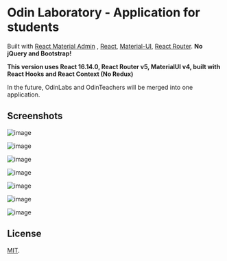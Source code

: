 # Odin Laboratory - Application for students

Built with [React Material Admin](https://github.com/flatlogic/react-material-admin) , [React](https://facebook.github.io/react/), [Material-UI](https://material-ui.com), [React Router](https://reacttraining.com/react-router/).
**No jQuery and Bootstrap!**

**This version uses React 16.14.0, React Router v5, MaterialUI v4, built with React Hooks and React Context (No Redux)**

In the future, OdinLabs and OdinTeachers will be merged into one application.

## Screenshots

![image](https://user-images.githubusercontent.com/52525943/123652275-d3e79280-d834-11eb-8e63-5b6b078a5116.png)


![image](https://user-images.githubusercontent.com/52525943/123652421-f4afe800-d834-11eb-9baf-4833e5260ad3.png)


![image](https://user-images.githubusercontent.com/52525943/123652513-0abda880-d835-11eb-94c6-1317da903457.png)


![image](https://user-images.githubusercontent.com/52525943/123652623-1e690f00-d835-11eb-84a7-2d7bdf4243e3.png)


![image](https://user-images.githubusercontent.com/52525943/123652725-380a5680-d835-11eb-8671-50a37781d369.png)


![image](https://user-images.githubusercontent.com/52525943/123652932-62f4aa80-d835-11eb-888b-57f734e37938.png)


![image](https://user-images.githubusercontent.com/52525943/123652966-6d16a900-d835-11eb-8713-e2d990321457.png)




## License

[MIT](https://github.com/flatlogic/react-material-dashboard/blob/master/LICENSE.txt).
